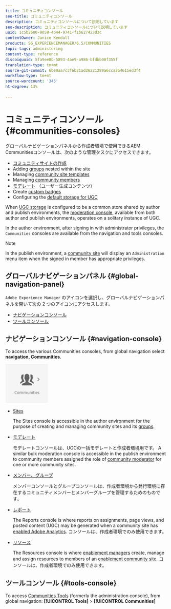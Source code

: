 ```yaml
---
title: コミュニティコンソール
seo-title: コミュニティコンソール
description: コミュニティコンソールについて説明しています
seo-description: コミュニティコンソールについて説明しています
uuid: 1c5b2600-9059-4b44-9741-f1b627423d3c
contentOwner: Janice Kendall
products: SG_EXPERIENCEMANAGER/6.5/COMMUNITIES
topic-tags: administering
content-type: reference
discoiquuid: 5fa9ee8b-5893-4ae9-a986-bfdbb00f355f
translation-type: tm+mt
source-git-commit: 6be0aa7c3f6b21ad26221289a6cca2b4615ed3f4
workflow-type: tm+mt
source-wordcount: '345'
ht-degree: 13%

---
```



# コミュニティコンソール {#communities-consoles}

グローバルナビゲーションパネルから作成者環境で使用できるAEM Communitiesコンソールは、次のような管理タスクにアクセスできます。

* [コミュニティサイトの作成](sites-console.md)
* Adding [groups](groups.md) nested within the site
* Managing [community site templates](sites.md)
* Managing [community members](members.md)
* [モデレート](moderate-ugc.md) （ユーザー生成コンテンツ）
* Create [custom badges](badges.md)
* Configuring the [default storage for UGC](srp-config.md)

When [UGC storage](working-with-srp.md) is configured to be a common store shared by author and publish environments, the [moderation console](moderation.md), available from both author and publish environments, operates on a solitary instance of UGC.

In the author environment, after signing in with administrator privileges, the `Communities` consoles are available from the navigation and tools consoles.

>[!NOTE]
>
>In the publish environment, a [community site](sites-console.md) will display an `Administration` menu item when the signed in member has appropriate privileges.


## グローバルナビゲーションパネル {#global-navigation-panel}

`Adobe Experience Manager` のアイコンを選択し、グローバルナビゲーションパネルを開いて次の 2 つのアイコンにアクセスします。

* [ナビゲーションコンソール](#navigation-console)
* [ツールコンソール](tools.md)

## ナビゲーションコンソール {#navigation-console}

To access the various Communities consoles, from global navigation select **navigation, Communities**.

![コミュニティ](assets/communities.png)

* [Sites](sites-console.md)

   The Sites console is accessible in the author environment for the purpose of creating and managing community sites and its [groups](groups.md).

* [モデレート](moderation.md)

   モデレートコンソールは、UGCの一括モデレートと作成者環境用です。 A similar bulk moderation console is accessible in the publish environment to community members assigned the role of [community moderator](users.md#publishenvironmentusersandgroups) for one or more community sites.

* [メンバー、グループ](members.md)

   メンバーコンソールとグループコンソールは、作成者環境から発行環境に存在するコミュニティメンバーとメンバーグループを管理するためのものです。

* [レポート](reports.md)

   The Reports console is where reports on assignments, page views, and posted content (UGC) may be generated when a community site has [enabled Adobe Analytics](sites-console.md#analytics). コンソールは、作成者環境でのみ使用できます。

* [リソース](resources.md)

   The Resources console is where [enablement managers](enablement.md#communitymanagers) create, manage and assign resources to members of an [enablement community site](overview.md#enablement-community). コンソールは、作成者環境でのみ使用できます。

## ツールコンソール {#tools-console}

To access [Communities Tools](tools.md) (formerly the administration console), from global navigation: **[!UICONTROL Tools]** > **[!UICONTROL Communities]**

